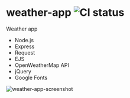 # weather-app ![CI status](https://img.shields.io/badge/style-flat-green.svg?longCache=true&style=flat)

Weather app

- Node.js
- Express
- Request
- EJS
- OpenWeatherMap API
- jQuery
- Google Fonts

![weather-app-screenshot](https://user-images.githubusercontent.com/34710484/38422452-423a04d8-39c4-11e8-80d2-9a395bc43a03.jpg)
